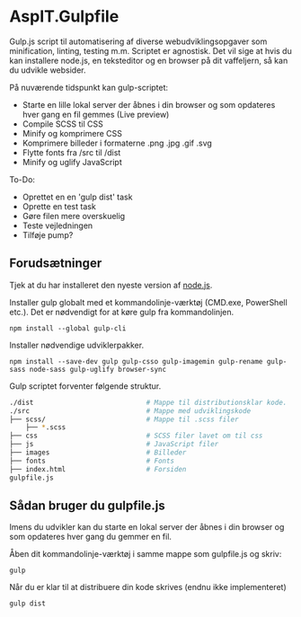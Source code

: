 # AspIT.Gulpfile
Gulp.js script til automatisering af diverse webudviklingsopgaver som minification, linting, testing m.m. Scriptet er agnostisk. Det vil sige at hvis du kan installere node.js, en teksteditor og en browser på dit vaffeljern, så kan du udvikle websider.

På nuværende tidspunkt kan gulp-scriptet:
* Starte en lille lokal server der åbnes i din browser og som opdateres hver gang en fil gemmes (Live preview)
* Compile SCSS til CSS
* Minify og komprimere CSS
* Komprimere billeder i formaterne .png .jpg .gif .svg
* Flytte fonts fra /src til /dist
* Minify og uglify JavaScript

To-Do:
* Oprettet en en 'gulp dist' task
* Oprette en test task
* Gøre filen mere overskuelig
* Teste vejledningen
* Tilføje pump?

## Forudsætninger
Tjek at du har installeret den nyeste version af [node.js](https://nodejs.org/en/).

Installer gulp globalt med et kommandolinje-værktøj (CMD.exe, PowerShell etc.). Det er nødvendigt for at køre gulp fra kommandolinjen.

`npm install --global gulp-cli`

Installer nødvendige udviklerpakker.

`npm install --save-dev gulp gulp-csso gulp-imagemin gulp-rename gulp-sass node-sass gulp-uglify browser-sync`

Gulp scriptet forventer følgende struktur.
```bash
./dist                            # Mappe til distributionsklar kode.
./src                             # Mappe med udviklingskode
├── scss/                         # Mappe til .scss filer
    ├── *.scss                    
├── css                           # SCSS filer lavet om til css
├── js                            # JavaScript filer
├── images                        # Billeder
├── fonts                         # Fonts
├── index.html                    # Forsiden
gulpfile.js             
```

## Sådan bruger du gulpfile.js
Imens du udvikler kan du starte en lokal server der åbnes i din browser og som opdateres hver gang du gemmer en fil.

Åben dit kommandolinje-værktøj i samme mappe som gulpfile.js og skriv:

`gulp`

Når du er klar til at distribuere din kode skrives (endnu ikke implementeret)

`gulp dist`
